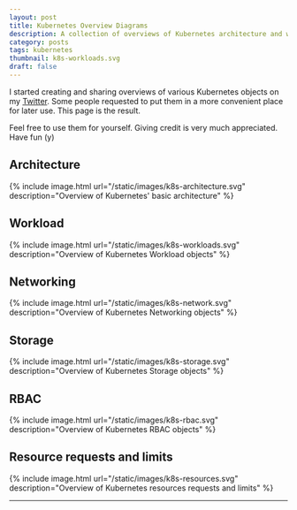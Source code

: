 ```yaml
---
layout: post
title: Kubernetes Overview Diagrams
description: A collection of overviews of Kubernetes architecture and workload, networking, storage and RBAC objects
category: posts
tags: kubernetes
thumbnail: k8s-workloads.svg
draft: false
---
```


I started creating and sharing overviews of various Kubernetes objects on my [Twitter](https://twitter.com/__brennerm). Some people requested to put them in a more convenient place for later use. This page is the result.

Feel free to use them for yourself. Giving credit is very much appreciated. Have fun (y)

## Architecture

{% include image.html url="/static/images/k8s-architecture.svg" description="Overview of Kubernetes' basic architecture" %}

## Workload

{% include image.html url="/static/images/k8s-workloads.svg" description="Overview of Kubernetes Workload objects" %}

## Networking

{% include image.html url="/static/images/k8s-network.svg" description="Overview of Kubernetes Networking objects" %}

## Storage

{% include image.html url="/static/images/k8s-storage.svg" description="Overview of Kubernetes Storage objects" %}

## RBAC

{% include image.html url="/static/images/k8s-rbac.svg" description="Overview of Kubernetes RBAC objects" %}

## Resource requests and limits

{% include image.html url="/static/images/k8s-resources.svg" description="Overview of Kubernetes resources requests and limits" %}

---
